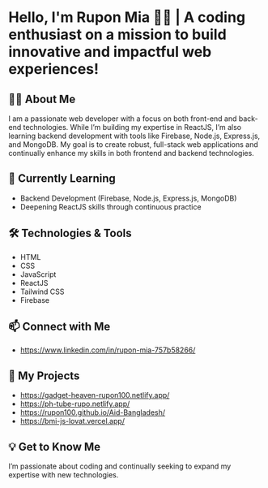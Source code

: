 # Hello, I'm Rupon Mia 👨‍💻 | A coding enthusiast on a mission to build innovative and impactful web experiences!

## 👩‍💻 About Me
I am a passionate web developer with a focus on both front-end and back-end technologies. While I’m building my expertise in ReactJS, I’m also learning backend development with tools like Firebase, Node.js, Express.js, and MongoDB. My goal is to create robust, full-stack web applications and continually enhance my skills in both frontend and backend technologies.

## 🌱 Currently Learning
- Backend Development (Firebase, Node.js, Express.js, MongoDB)
- Deepening ReactJS skills through continuous practice

## 🛠️ Technologies & Tools
- HTML
- CSS
- JavaScript
- ReactJS
- Tailwind CSS
- Firebase

## 📫 Connect with Me
- https://www.linkedin.com/in/rupon-mia-757b58266/

## 📂 My Projects
- https://gadget-heaven-rupon100.netlify.app/
- https://ph-tube-rupo.netlify.app/
- https://rupon100.github.io/Aid-Bangladesh/
- https://bmi-js-lovat.vercel.app/

## 💡 Get to Know Me
I’m passionate about coding and continually seeking to expand my expertise with new technologies.

